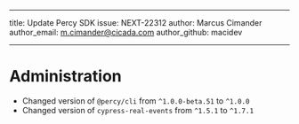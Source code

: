 ---
title: Update Percy SDK
issue: NEXT-22312
author: Marcus Cimander
author_email: m.cimander@cicada.com
author_github: macidev
___
# Administration
* Changed version of `@percy/cli` from `^1.0.0-beta.51` to `^1.0.0`
* Changed version of `cypress-real-events` from `^1.5.1` to `^1.7.1`
